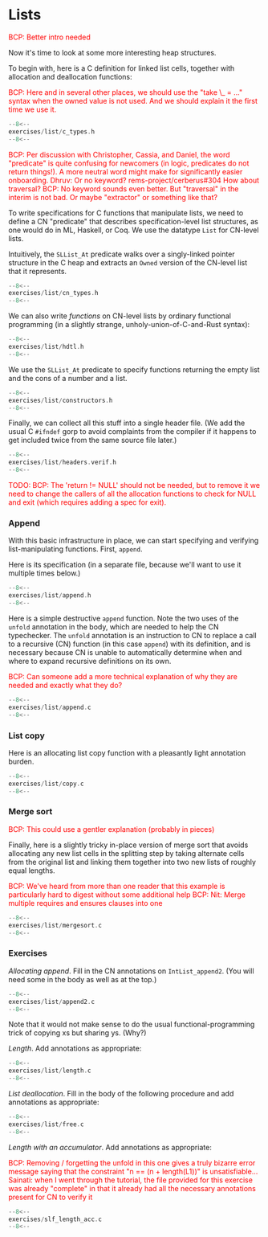# Lists

<span style="color:red">
BCP: Better intro needed 
</span>

Now it's time to look at some more interesting heap structures.

To begin with, here is a C definition for linked list cells, together
with allocation and deallocation functions:

<span style="color:red">
BCP: Here and in several other places, we should use the "take \_ = ..." syntax when the owned value is not used. And we should explain it the first time we use it. 
</span>

```c title="exercises/list/c_types.h"
--8<--
exercises/list/c_types.h
--8<--
```

<span style="color:red">
BCP: Per discussion with Christopher, Cassia, and Daniel, the word "predicate" is quite confusing for newcomers (in logic, predicates do not return things!). A more neutral word might make for significantly easier onboarding. 
</span>
<span style="color:red">
Dhruv: Or no keyword? rems-project/cerberus#304 How about traversal? 
</span>
<span style="color:red">
 BCP: No keyword sounds even better. But "traversal" in the interim is not bad. Or maybe "extractor" or something like that? 
</span>

To write specifications for C functions that manipulate lists, we need
to define a CN "predicate" that describes specification-level list
structures, as one would do in ML, Haskell, or Coq. We use the
datatype `List` for CN-level lists.

Intuitively, the `SLList_At` predicate walks over a singly-linked
pointer structure in the C heap and extracts an `Owned` version of
the CN-level list that it represents.

```c title="exercises/list/cn_types.h"
--8<--
exercises/list/cn_types.h
--8<--
```

We can also write _functions_ on CN-level lists by ordinary functional
programming (in a slightly strange, unholy-union-of-C-and-Rust
syntax):

```c title="exercises/list/hdtl.h"
--8<--
exercises/list/hdtl.h
--8<--
```

We use the `SLList_At` predicate to specify functions returning the
empty list and the cons of a number and a list.

```c title="exercises/list/constructors.h"
--8<--
exercises/list/constructors.h
--8<--
```

Finally, we can collect all this stuff into a single header file. (We
add the usual C `#ifndef` gorp to avoid complaints from the compiler
if it happens to get included twice from the same source file later.)

```c title="exercises/list/headers.verif.h"
--8<--
exercises/list/headers.verif.h
--8<--
```

<span style="color:red">

TODO: BCP: The 'return != NULL' should not be needed, but to remove it
we need to change the callers of all the allocation functions to check
for NULL and exit (which requires adding a spec for exit).

</span>

### Append

With this basic infrastructure in place, we can start specifying and
verifying list-manipulating functions. First, `append`.

Here is its specification (in a separate file, because we'll want to
use it multiple times below.)

```c title="exercises/list/append.h"
--8<--
exercises/list/append.h
--8<--
```

Here is a simple destructive `append` function. Note the two uses
of the `unfold` annotation in the body, which are needed to help the
CN typechecker. The `unfold` annotation is an instruction to CN to replace a call to a recursive (CN) function (in this case `append`)
with its definition, and is necessary because CN is unable to automatically determine when and where to expand recursive definitions on its own.

<span style="color:red">
BCP: Can someone add a more technical explanation of why they are needed and exactly what they do? 
</span>

```c title="exercises/list/append.c"
--8<--
exercises/list/append.c
--8<--
```

### List copy

Here is an allocating list copy function with a pleasantly light
annotation burden.

```c title="exercises/list/copy.c"
--8<--
exercises/list/copy.c
--8<--
```

### Merge sort

<span style="color:red">
BCP: This could use a gentler explanation (probably in pieces) 
</span>

Finally, here is a slightly tricky in-place version of merge sort that
avoids allocating any new list cells in the splitting step by taking
alternate cells from the original list and linking them together into
two new lists of roughly equal lengths.

<span style="color:red">
BCP: We've heard from more than one reader that this example is particularly hard to digest without some additional help 
</span>

<span style="color:red">
BCP: Nit: Merge multiple requires and ensures clauses into one 
</span>

```c title="exercises/list/mergesort.c"
--8<--
exercises/list/mergesort.c
--8<--
```

### Exercises

_Allocating append_. Fill in the CN annotations on
`IntList_append2`. (You will need some in the body as well as at
the top.)

```c title="exercises/list/append2.c"
--8<--
exercises/list/append2.c
--8<--
```

Note that it would not make sense to do the usual
functional-programming trick of copying xs but sharing ys. (Why?)

_Length_. Add annotations as appropriate:

```c title="exercises/list/length.c"
--8<--
exercises/list/length.c
--8<--
```

_List deallocation_. Fill in the body of the following procedure and
add annotations as appropriate:

```c title="exercises/list/free.c"
--8<--
exercises/list/free.c
--8<--
```

_Length with an accumulator_. Add annotations as appropriate:

<span style="color:red">
BCP: Removing / forgetting the unfold in this one gives a truly 
</span>
<span style="color:red">
 bizarre error message saying that the constraint "n == (n + length(L1))" 
</span>
<span style="color:red">
 is unsatisfiable... 
</span>

<span style="color:red">
Sainati: when I went through the tutorial, the file provided for this exercise was already "complete" in that 
</span>
<span style="color:red">
 it already had all the necessary annotations present for CN to verify it 
</span>

```c title="exercises/slf_length_acc.c"
--8<--
exercises/slf_length_acc.c
--8<--
```



